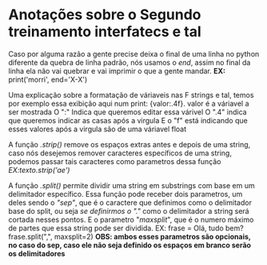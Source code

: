 # Anotações sobre o Segundo treinamento interfatecs e tal

Caso por alguma razão a gente precise deixa o final de uma linha no python diferente da quebra de linha padrão, nós usamos o _end_, assim no final da linha ela não vai quebrar e vai imprimir o que a gente mandar.
**EX:** print('morri', end='X-X')

Uma explicação sobre a formatação de váriaveis nas F strings e tal, temos por exemplo essa exibição aqui num print: {valor:.4f}.
valor é a váriavel a ser mostrada
O ":" Indica que queremos editar essa várivel
O ".4" indica que queremos indicar as casas após a virgula
E o "f" está indicando que esses valores após a virgula são de uma váriavel float

A função _.strip()_ remove os espaços extras antes e depois de uma string, caso nós desejemos remover caracteres específicos de uma string, podemos passar tais caracteres como parametros dessa função _EX:texto.strip('ae')_

A função _.split()_ permite dividir uma string em substrings com base em um delimitador específico.
Essa função pode receber dois parametros, um deles sendo o _"sep"_, que é o caractere que definimos como o delimitador base do split, ou seja _se definirmos o "."_ como o delimitador a string será cortada nesses pontos.
E o parametro "_maxsplit_", que é o numero máximo de partes que essa string pode ser dividida.
EX: frase = Olá, tudo bem?
    frase.split(",", maxsplit=2)
**OBS: ambos esses parametros são opcionais, no caso do sep, caso ele não seja definido os espaços em branco serão os delimitadores**
